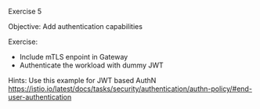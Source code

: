 Exercise 5

Objective: Add authentication capabilities

Exercise:
* Include mTLS enpoint in Gateway
* Authenticate the workload with dummy JWT

Hints: Use this example for JWT based AuthN https://istio.io/latest/docs/tasks/security/authentication/authn-policy/#end-user-authentication 

